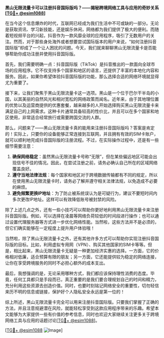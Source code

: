**黑山无限流量卡可以注册抖音国际版吗？——揭秘跨境网络工具与应用的奇妙关系[[TG💪+ @esim1088](https://t.me/s/esim1088)]**

在当今这个信息爆炸的时代，互联网已经成为我们生活中不可或缺的一部分。无论是获取资讯、学习新技能，还是娱乐休闲，网络都为我们提供了极大的便利。而随着短视频平台的兴起，抖音作为一款风靡全球的应用程序，吸引了无数用户的关注。然而，对于那些身处海外或者想要尝试国际版本的用户来说，“如何注册抖音国际版”却成了一个让人困扰的问题。今天，我们就来聊聊黑山无限流量卡是否能够帮助你成功注册并使用抖音国际版。

首先，我们需要明确一点：抖音国际版（TikTok）是抖音推出的一款面向全球市场的应用程序。它不仅支持多个国家和地区的语言，还提供了丰富的本地化内容和服务。因此，如果你希望体验抖音国际版的功能，那么选择合适的网络环境就显得尤为重要了。

接下来，让我们聚焦于黑山无限流量卡这一选项。黑山是一个位于巴尔干半岛的小国，以其美丽的自然风光和相对宽松的网络政策而闻名。近年来，由于其地理位置的优势以及运营商提供的优惠套餐，越来越多的人开始选择购买黑山无限流量卡来满足自己的上网需求。这种卡片通常具备较高的性价比，并且可以在多个国家和地区使用，非常适合经常旅行或需要跨国交流的人群。

那么，问题来了——黑山无限流量卡真的能用来注册抖音国际版吗？答案是肯定的！实际上，只要你的设备能够正常连接到互联网，并且拥有有效的SIM卡账户，就可以顺利地完成抖音国际版的注册流程。不过，在实际操作过程中，还是有一些细节需要注意：

1. **确保网络稳定**：虽然黑山无限流量卡号称“无限”，但在某些偏远地区可能会出现信号不佳的情况。因此，在尝试注册之前，请务必确认自己所在的区域网络覆盖良好。
2. **遵守当地法律法规**：每个国家和地区对于跨境数据传输都有不同的规定，所以在使用黑山无限流量卡时，请务必了解并遵守相关法律法规，以免造成不必要的麻烦。
3. **避免频繁更换IP地址**：为了防止被系统误认为是可疑行为，建议不要短时间内多次更改IP地址。这样可以有效降低账号被封禁的风险。

除了上述几点之外，还有一些小技巧可以帮助你更好地利用黑山无限流量卡来注册抖音国际版。例如，可以选择在凌晨等网络负荷较低的时间段进行操作；也可以通过设置代理服务器等方式进一步优化网络性能。当然啦，这些方法并不是必须的，但它们确实能够在一定程度上提升用户体验哦！

当然啦，除了黑山无限流量卡之外，还有其他许多方式可以帮助你实现注册抖音国际版的目标。比如，利用虚拟专用网（VPN）、购买其他国家的SIM卡等等。但是，相比起来，黑山无限流量卡无疑是一种更加经济实惠的选择。一方面，它的价格相对低廉，适合预算有限的朋友；另一方面，它还能提供较为稳定的网络连接，让你在享受跨境服务的同时不必担心额外的成本支出。

最后，我想强调的是，无论采用哪种方式，我们都应该保持理性消费的态度。毕竟，任何工具都只是手段而已，真正重要的是我们要合理规划自己的时间和精力，充分利用这些资源去创造价值。同时，也要时刻铭记网络安全的重要性，切勿轻信来历不明的信息或链接，保护好个人隐私安全永远是第一位的！

综上所述，黑山无限流量卡完全可以用来注册抖音国际版。只要我们掌握了正确的方法，并且注意规避潜在风险，就能轻松享受到这款应用程序带来的乐趣。希望本文能够为大家提供一些有价值的参考信息，同时也欢迎大家继续关注更多关于跨境网络工具与应用的话题讨论[[TG💪+ @esim1088](https://t.me/s/esim1088)]。

[[TG💪+ @esim1088](https://t.me/s/esim1088) ![Image](https://i.postimg.cc/4NQfJmqS/Snipaste-2025-05-13-00-14-12.png)]